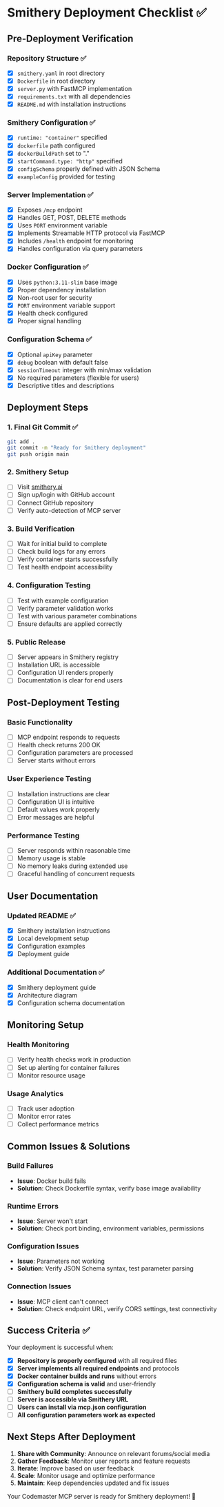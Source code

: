 # Smithery Deployment Checklist ✅

## Pre-Deployment Verification

### Repository Structure ✅
- [x] `smithery.yaml` in root directory
- [x] `Dockerfile` in root directory  
- [x] `server.py` with FastMCP implementation
- [x] `requirements.txt` with all dependencies
- [x] `README.md` with installation instructions

### Smithery Configuration ✅
- [x] `runtime: "container"` specified
- [x] `dockerfile` path configured
- [x] `dockerBuildPath` set to "."
- [x] `startCommand.type: "http"` specified
- [x] `configSchema` properly defined with JSON Schema
- [x] `exampleConfig` provided for testing

### Server Implementation ✅
- [x] Exposes `/mcp` endpoint
- [x] Handles GET, POST, DELETE methods
- [x] Uses `PORT` environment variable
- [x] Implements Streamable HTTP protocol via FastMCP
- [x] Includes `/health` endpoint for monitoring
- [x] Handles configuration via query parameters

### Docker Configuration ✅
- [x] Uses `python:3.11-slim` base image
- [x] Proper dependency installation
- [x] Non-root user for security
- [x] `PORT` environment variable support
- [x] Health check configured
- [x] Proper signal handling

### Configuration Schema ✅
- [x] Optional `apiKey` parameter
- [x] `debug` boolean with default false
- [x] `sessionTimeout` integer with min/max validation
- [x] No required parameters (flexible for users)
- [x] Descriptive titles and descriptions

## Deployment Steps

### 1. Final Git Commit ✅
```bash
git add .
git commit -m "Ready for Smithery deployment"
git push origin main
```

### 2. Smithery Setup
- [ ] Visit [smithery.ai](https://smithery.ai)
- [ ] Sign up/login with GitHub account
- [ ] Connect GitHub repository
- [ ] Verify auto-detection of MCP server

### 3. Build Verification
- [ ] Wait for initial build to complete
- [ ] Check build logs for any errors
- [ ] Verify container starts successfully
- [ ] Test health endpoint accessibility

### 4. Configuration Testing
- [ ] Test with example configuration
- [ ] Verify parameter validation works
- [ ] Test with various parameter combinations
- [ ] Ensure defaults are applied correctly

### 5. Public Release
- [ ] Server appears in Smithery registry
- [ ] Installation URL is accessible
- [ ] Configuration UI renders properly
- [ ] Documentation is clear for end users

## Post-Deployment Testing

### Basic Functionality
- [ ] MCP endpoint responds to requests
- [ ] Health check returns 200 OK
- [ ] Configuration parameters are processed
- [ ] Server starts without errors

### User Experience Testing
- [ ] Installation instructions are clear
- [ ] Configuration UI is intuitive
- [ ] Default values work properly
- [ ] Error messages are helpful

### Performance Testing  
- [ ] Server responds within reasonable time
- [ ] Memory usage is stable
- [ ] No memory leaks during extended use
- [ ] Graceful handling of concurrent requests

## User Documentation

### Updated README ✅
- [x] Smithery installation instructions
- [x] Local development setup
- [x] Configuration examples
- [x] Deployment guide

### Additional Documentation ✅
- [x] Smithery deployment guide
- [x] Architecture diagram
- [x] Configuration schema documentation

## Monitoring Setup

### Health Monitoring
- [ ] Verify health checks work in production
- [ ] Set up alerting for container failures
- [ ] Monitor resource usage

### Usage Analytics
- [ ] Track user adoption
- [ ] Monitor error rates
- [ ] Collect performance metrics

## Common Issues & Solutions

### Build Failures
- **Issue**: Docker build fails
- **Solution**: Check Dockerfile syntax, verify base image availability

### Runtime Errors
- **Issue**: Server won't start
- **Solution**: Check port binding, environment variables, permissions

### Configuration Issues
- **Issue**: Parameters not working
- **Solution**: Verify JSON Schema syntax, test parameter parsing

### Connection Issues
- **Issue**: MCP client can't connect
- **Solution**: Check endpoint URL, verify CORS settings, test connectivity

## Success Criteria ✅

Your deployment is successful when:

- [x] **Repository is properly configured** with all required files
- [x] **Server implements all required endpoints** and protocols
- [x] **Docker container builds and runs** without errors
- [x] **Configuration schema is valid** and user-friendly
- [ ] **Smithery build completes successfully**
- [ ] **Server is accessible via Smithery URL**
- [ ] **Users can install via mcp.json configuration**
- [ ] **All configuration parameters work as expected**

## Next Steps After Deployment

1. **Share with Community**: Announce on relevant forums/social media
2. **Gather Feedback**: Monitor user reports and feature requests  
3. **Iterate**: Improve based on user feedback
4. **Scale**: Monitor usage and optimize performance
5. **Maintain**: Keep dependencies updated and fix issues

Your Codemaster MCP server is ready for Smithery deployment! 🚀
